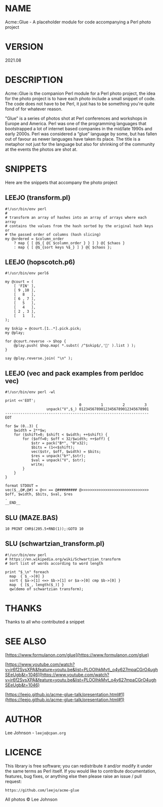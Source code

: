 # NAME

Acme::Glue - A placeholder module for code accompanying a Perl photo project

# VERSION

2021.08

# DESCRIPTION

Acme::Glue is the companion Perl module for a Perl photo project, the idea
for the photo project is to have each photo include a small snippet of code.
The code does not have to be Perl, it just has to be something you're quite
fond of for whatever reason.

"Glue" is a series of photos shot at Perl conferences and workshops in Europe
and America. Perl was one of the programming languages that bootstrapped a
lot of internet based companies in the mid/late 1990s and early 2000s. Perl
was considered a “glue” language by some, but has fallen out of favour as
newer languages have taken its place. The title is a metaphor not just for
the language but also for shrinking of the community at the events the photos
are shot at.

# SNIPPETS

Here are the snippets that accompany the photo project

## LEEJO (transform.pl)

    #!/usr/bin/env perl
    #
    # transform an array of hashes into an array of arrays where each array
    # contains the values from the hash sorted by the original hash keys or
    # the passed order of columns (hash slicing)
    my @ordered = $column_order
        ? map { [ @$_{ @{ $column_order } } ] } @{ $chaos }
        : map { [ @$_{sort keys %$_} ] } @{ $chaos };

## LEEJO (hopscotch.p6)

    #!/usr/bin/env perl6

    my @court = (
        [ 'FIN' ],
        [ 9 ,10 ],
        [   8   ],
        [ 6 , 7 ],
        [   5   ],
        [   4   ],
        [ 2 , 3 ],
        [   1   ],
    );

    my $skip = @court.[1..*].pick.pick;
    my @play;

    for @court.reverse -> $hop {
        @play.push( $hop.map( *.subst( /^$skip$/,'🚫' ).list ) );
    }

    say @play.reverse.join( "\n" );

## LEEJO (vec and pack examples from perldoc vec)

    #!/usr/bin/env perl -wl

    print <<'EOT';
                                      0         1         2         3
                       unpack("V",$_) 01234567890123456789012345678901
    ------------------------------------------------------------------
    EOT

    for $w (0..3) {
        $width = 2**$w;
        for ($shift=0; $shift < $width; ++$shift) {
            for ($off=0; $off < 32/$width; ++$off) {
                $str = pack("B*", "0"x32);
                $bits = (1<<$shift);
                vec($str, $off, $width) = $bits;
                $res = unpack("b*",$str);
                $val = unpack("V", $str);
                write;
            }
        }
    }

    format STDOUT =
    vec($_,@#,@#) = @<< == @######### @>>>>>>>>>>>>>>>>>>>>>>>>>>>>>>>
    $off, $width, $bits, $val, $res
    .
    __END__

## SLU (MAZE.BAS)

    10 PRINT CHR$(205.5+RND(1));:GOTO 10

## SLU (schwartzian\_transform.pl)

    #!/usr/bin/env perl
    # https://en.wikipedia.org/wiki/Schwartzian_transform
    # Sort list of words according to word length

    print "$_\n" foreach
      map  { $_->[0] }
      sort { $a->[1] <=> $b->[1] or $a->[0] cmp $b->[0] }
      map  { [$_, length($_)] }
      qw(demo of schwartzian transform);

# THANKS

Thanks to all who contributed a snippet

# SEE ALSO

[https://www.formulanon.com/glue](https://www.formulanon.com/glue)

[https://www.youtube.com/watch?v=ir6f2SvsXPA&feature=youtu.be&list=PLOOlhkMvt\_o4y627mpaCGrO4ughSEeUgb&t=1046](https://www.youtube.com/watch?v=ir6f2SvsXPA&feature=youtu.be&list=PLOOlhkMvt_o4y627mpaCGrO4ughSEeUgb&t=1046)

[https://leejo.github.io/acme-glue-talk/presentation.html#1](https://leejo.github.io/acme-glue-talk/presentation.html#1)

# AUTHOR

Lee Johnson - `leejo@cpan.org`

# LICENCE

This library is free software; you can redistribute it and/or modify it under
the same terms as Perl itself. If you would like to contribute documentation,
features, bug fixes, or anything else then please raise an issue / pull request:

    https://github.com/leejo/acme-glue

All photos © Lee Johnson

